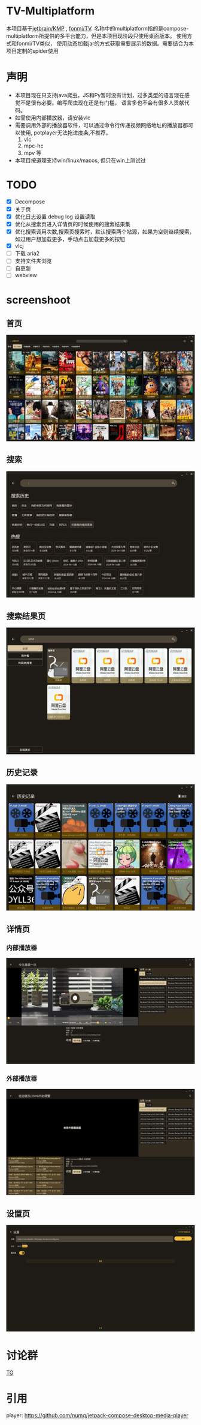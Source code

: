 # TV-Multiplatform
本项目基于[jetbrain/KMP](https://github.com/JetBrains/compose-multiplatform-desktop-template#readme)
, [fonmi/TV](https://github.com/FongMi/TV). 名称中的multiplatform指的是compose-multiplatform所提供的多平台能力，但是本项目现阶段只使用桌面版本。
使用方式和fonmi/TV类似， 使用动态加载jar的方式获取需要展示的数据。需要结合为本项目定制的spider使用

# 声明
- 本项目现在只支持java爬虫，JS和Py暂时没有计划，过多类型的语言现在感觉不是很有必要。编写爬虫现在还是有门槛， 语言多也不会有很多人贡献代码。
- 如需使用内部播放器，请安装vlc
- 需要调用外部的播放器软件，可以通过命令行传递视频网络地址的播放器都可以使用, potplayer无法拖进度条,不推荐。
  1. vlc
  2. mpc-hc
  3. mpv 等
- 本项目按道理支持win/linux/macos, 但只在win上测试过

# TODO
- [x] Decompose
- [x] 关于页
- [x] 优化日志设置 debug log 设置读取
- [x] 优化从搜索页进入详情页的时候使用的搜索结果集
- [x] 优化搜索调用次数,搜索页搜索时，默认搜索两个站源，如果为空则继续搜索，如过用户想加载更多，手动点击加载更多的按钮
- [x] vlcj
- [ ] 下载 aria2
- [ ] 支持文件夹浏览
- [ ] 自更新
- [ ] webview
  
# screenshoot
## 首页
![](readme_images/home.png)
## 搜索
![](readme_images/search.png)
## 搜索结果页
![](readme_images/search_result.png)
## 历史记录
![](readme_images/history.png)
## 详情页
### 内部播放器
![](readme_images/internalPlayer.png)
### 外部播放器
![](readme_images/externalPlayer.png)
## 设置页
![](readme_images/settings.png)


# 讨论群
[TG](https://t.me/tv_multiplatform)

# 引用
player: https://github.com/numq/jetpack-compose-desktop-media-player